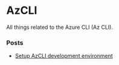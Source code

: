 # AzCLI
All things related to the Azure CLI (Az CLI).

### Posts

- [Setup AzCLI development environment](setup_azcli_development_environment.md)